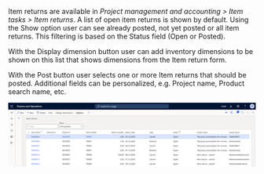 Item returns are available in _Project management and accounting > Item tasks > Item returns_. A list of open item returns is shown by default. Using the Show option user can see already posted, not yet posted or all item returns. This filtering is based on the Status field (Open or Posted).

With the Display dimension button user can add inventory dimensions to be shown on this list that shows  dimensions from the Item return form.

With the Post button user selects one or more Item returns that should be posted.
Additional fields can be personalized, e.g. Project name, Product search name, etc.

![Items.png](/.attachments/Items-11505cb1-b734-4723-8d70-9d65b62c0e17.png)




